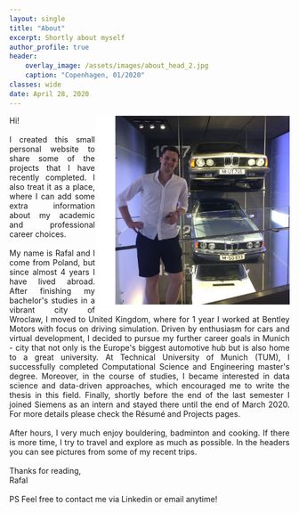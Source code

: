```yaml
---
layout: single
title: "About"
excerpt: Shortly about myself
author_profile: true
header:
    overlay_image: /assets/images/about_head_2.jpg
    caption: "Copenhagen, 01/2020"
classes: wide
date: April 28, 2020
---
```

<img  align="right" src="\assets\images\personal2.jpg" height="350" width="350"/>
<div style="text-align: justify"> Hi! <br/><br/>
I created this small personal website to share some of the projects that I have recently completed. I also treat it as a place, where I can add some extra information about my academic and professional career choices.
<br/><br/>
My name is Rafal and I come from Poland, but since almost 4 years I have lived abroad. After finishing my bachelor's studies in a vibrant city of Wroclaw, I moved to United Kingdom, where for 1 year I worked at Bentley Motors with focus on driving simulation. Driven by enthusiasm for cars and virtual development, I decided to pursue my further career goals in Munich - city that not only is the Europe's biggest automotive hub but is also home to a great university. At Technical University of Munich (TUM), I successfully completed Computational Science and Engineering master's degree. Moreover, in the course of studies, I became interested in data science and data-driven approaches, which encouraged me to write the thesis in this field. Finally, shortly before the end of the last semester I joined Siemens as an intern and stayed there until the end of March 2020.  For more details please check the Résumé and Projects pages.
<br/><br/>
After hours, I very much enjoy bouldering, badminton and cooking. If there is more time, I try to travel and explore as much as possible. In the headers you can see pictures from some of my recent trips.
<br/><br/>
Thanks for reading,<br/>
Rafal
<br/><br/>
PS Feel free to contact me via Linkedin or email anytime!
</div>

